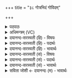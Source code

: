 +++
title = "३८ गोत्रभिदं गोविदम्"

+++
<details><summary>पदपाठः</summary>

गो॒त्र॒भिद॒मिति॑ गोत्र॒ऽभिद॑म्। गो॒विद॒मिति॑ गो॒ऽविद॑म्। वज्र॑बाहु॒मिति॒ वज्र॑ऽबाहुम्। जय॑न्तम्। अज्म॑। प्र॒मृ॒णन्त॒मिति॑ प्रऽमृ॒णन्त॑म्। ओज॑सा। इ॒मम्। स॒जा॒ता॒ इति॑ सऽजाताः। अनु॑। वी॒र॒य॒ध्व॒म्। इन्द्र॑म्। स॒खा॒यः॒। अनु॑। सम्। र॒भ॒ध्व॒म्। ३८।
</details>

<details><summary>अधिमन्त्रम् (VC)</summary>

- इन्द्रो देवता
- अप्रतिरथ ऋषिः
- भुरिगार्षी त्रिष्टुप्
- धैवतः
</details>

<details><summary>दयानन्द-सरस्वती (हि) - विषयः</summary>

फिर भी उसी विषय को अगले मन्त्र में कहा है ॥
</details>

<details><summary>दयानन्द-सरस्वती (हि) - पदार्थः</summary>

पदार्थान्वयभाषाः -  हे (सजाताः) एकदेश में उत्पन्न (सखायः) परस्पर सहाय करनेवाले मित्रो ! तुम लोग (ओजसा) अपने शरीर और बुद्धि वा बल वा सेनाजनों से (गोत्रभिदम्) जो कि शत्रुओं के गोत्रों अर्थात् समुदायों को छिन्न-भिन्न करता, उनकी जड़ काटता (गोविदम्) शत्रुओं की भूमि को ले लेता (वज्रबाहुम्) अपनी भुजाओं में शस्त्रों को रखता (प्रमृणन्तम्) अच्छे प्रकार शत्रुओं को मारता (अज्म) जिससे वा जिसमें शत्रुजनों को पटकते हैं, उस संग्राम में (जयन्तम्) वैरियों को जीत लेता और (इमम्) उनको (इन्द्रम्) विदीर्ण करता है, इस सेनापति को (अनु, वीरयध्वम्) प्रोत्साहित करो और (अनु, संरभध्वम्) अच्छे प्रकार युद्ध का आरम्भ करो ॥३८ ॥
</details>

<details><summary>दयानन्द-सरस्वती (हि) - भावार्थः</summary>

भावार्थभाषाः -  सेनापति आदि तथा सेना के भृत्य परस्पर मित्र होकर एक-दूसरे का अनुमोदन करा युद्ध का आरम्भ और विजय कर शत्रुओं के राज्य को पा और न्याय से प्रजा को पालन करके निरन्तर सुखी हों ॥३८ ॥
</details>

<details><summary>दयानन्द-सरस्वती (सं) - विषयः</summary>

पुनस्तमेव विषयमाह ॥
</details>

<details><summary>दयानन्द-सरस्वती (सं) - पदार्थः</summary>

पदार्थान्वयभाषाः -  हे सजाताः सखायः ! यूयमोजसा गोत्रभिदं गोविदं वज्रबाहुं प्रमृणन्तमज्म जयन्तेममिन्द्रं सेनापतिमनुवीरयध्वमनुसंरभध्वं च ॥३८ ॥
</details>

<details><summary>दयानन्द-सरस्वती (सं) - भावार्थः</summary>

भावार्थभाषाः -  सेनापतयो भृत्याश्च परस्परं सुहृदो भूत्वाऽन्योन्यमनुमोद्य युद्धारम्भविजयौ कृत्वा शत्रुराज्यं लब्ध्वा न्यायेन प्रजाः पालयित्वा सततं सुखिनः स्युः ॥३८ ॥
</details>

<details><summary>सविता जोशी ← दयानन्दः (म) - भावार्थः</summary>

भावार्थभाषाः -  सेनापती व सैनिक यांनी परस्पर मित्र बनून एकमेकांच्या संमतीने युद्धाचा आरंभ करावा व विजय प्राप्त करावा. शत्रूंचे राज्य जिंकून न्यायाने प्रजेचे पालन करावे व सुखी व्हावे.
</details>